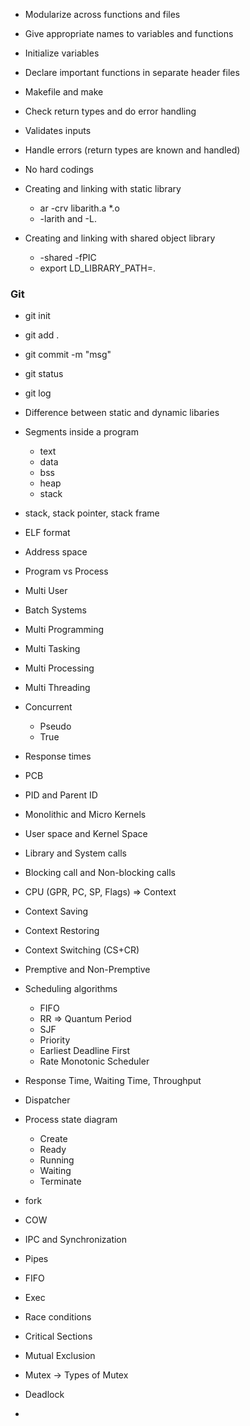 
* Modularize across functions and files
* Give appropriate names to variables and functions
* Initialize variables
* Declare important functions in separate header files
* Makefile and make
* Check return types and do error handling
* Validates inputs
* Handle errors (return types are known and handled)
* No hard codings

* Creating and linking with static library
    * ar -crv libarith.a *.o
    * -larith and -L.

* Creating and linking with shared object library
    * -shared -fPIC
    * export LD_LIBRARY_PATH=.

### Git
* git init
* git add .
* git commit -m "msg"
* git status
* git log

* Difference between static and dynamic libaries
* Segments inside a program
    * text
    * data
    * bss
    * heap
    * stack
* stack, stack pointer, stack frame
* ELF format
* Address space
* Program vs Process
* Multi User
* Batch Systems
* Multi Programming
* Multi Tasking
* Multi Processing
* Multi Threading
* Concurrent
    * Pseudo 
    * True
* Response times
* PCB

* PID and Parent ID


* Monolithic and Micro Kernels
* User space and Kernel Space
* Library and System calls
* Blocking call and Non-blocking calls


* CPU (GPR, PC, SP, Flags) => Context
* Context Saving
* Context Restoring
* Context Switching (CS+CR)

* Premptive and Non-Premptive
* Scheduling algorithms 
    * FIFO
    * RR => Quantum Period
    * SJF
    * Priority 
    * Earliest Deadline First
    * Rate Monotonic Scheduler

* Response Time, Waiting Time, Throughput
* Dispatcher
* Process state diagram
    * Create
    * Ready
    * Running
    * Waiting
    * Terminate
* fork
* COW

* IPC and Synchronization
* Pipes
* FIFO
* Exec
* Race conditions
* Critical Sections
* Mutual Exclusion
* Mutex -> Types of Mutex
* Deadlock 
* 




